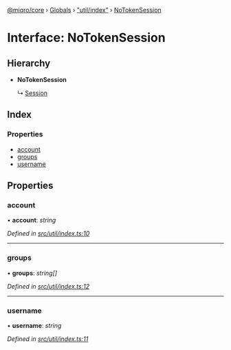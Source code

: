 [@miqro/core](../README.md) › [Globals](../globals.md) › ["util/index"](../modules/_util_index_.md) › [NoTokenSession](_util_index_.notokensession.md)

# Interface: NoTokenSession

## Hierarchy

* **NoTokenSession**

  ↳ [Session](_util_index_.session.md)

## Index

### Properties

* [account](_util_index_.notokensession.md#account)
* [groups](_util_index_.notokensession.md#groups)
* [username](_util_index_.notokensession.md#username)

## Properties

###  account

• **account**: *string*

*Defined in [src/util/index.ts:10](https://github.com/claukers/miqro-core/blob/c210610/src/util/index.ts#L10)*

___

###  groups

• **groups**: *string[]*

*Defined in [src/util/index.ts:12](https://github.com/claukers/miqro-core/blob/c210610/src/util/index.ts#L12)*

___

###  username

• **username**: *string*

*Defined in [src/util/index.ts:11](https://github.com/claukers/miqro-core/blob/c210610/src/util/index.ts#L11)*
